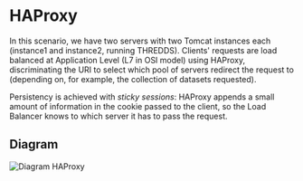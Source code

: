# HAProxy #

In this scenario, we have two servers with two Tomcat instances each (instance1 and instance2, running THREDDS). 
Clients' requests are load balanced at Application Level (L7 in OSI model) using HAProxy, discriminating the URI to select which pool of servers redirect the request to (depending on, for example, the collection of datasets requested).

Persistency is achieved with _sticky sessions_: HAProxy appends a small amount of information in the cookie passed to the client, so the Load Balancer knows to which server it has to pass the request.

## Diagram ##
![Diagram HAProxy](./diagrams/haproxy_diagram.png)
